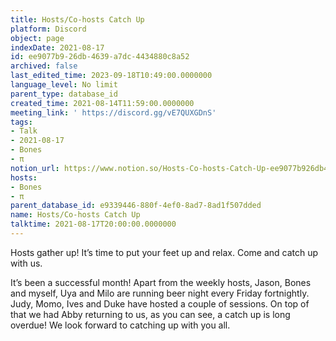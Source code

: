 ```yaml
---
title: Hosts/Co-hosts Catch Up
platform: Discord
object: page
indexDate: 2021-08-17
id: ee9077b9-26db-4639-a7dc-4434880c8a52
archived: false
last_edited_time: 2023-09-18T10:49:00.0000000
language_level: No limit
parent_type: database_id
created_time: 2021-08-14T11:59:00.0000000
meeting_link: ' https://discord.gg/vE7QUXGDnS'
tags:
- Talk
- 2021-08-17
- Bones
- π
notion_url: https://www.notion.so/Hosts-Co-hosts-Catch-Up-ee9077b926db4639a7dc4434880c8a52
hosts:
- Bones
- π
parent_database_id: e9339446-880f-4ef0-8ad7-8ad1f507dded
name: Hosts/Co-hosts Catch Up
talktime: 2021-08-17T20:00:00.0000000
---
```









Hosts gather up! It’s time to put your feet up and relax. Come and catch up with us.

It’s been a successful month! Apart from the weekly hosts, Jason, Bones and myself, Uya and Milo are running beer night every Friday fortnightly. Judy, Momo, Ives and Duke have hosted a couple of sessions. On top of that we had Abby returning to us, as you can see, a catch up is long overdue! We look forward to catching up with you all.

















